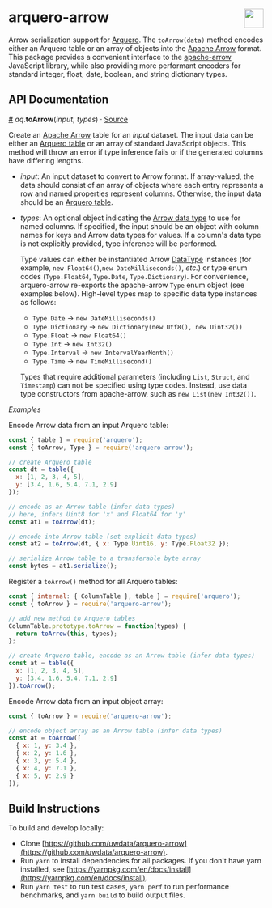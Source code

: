 # arquero-arrow <a href="https://github.com/uwdata/arquero"><img align="right" src="https://github.com/uwdata/arquero/blob/master/docs/assets/logo.svg?raw=true" height="38"></img></a>

Arrow serialization support for [Arquero](https://github.com/uwdata/arquero). The `toArrow(data)` method encodes either an Arquero table or an array of objects into the [Apache Arrow](https://arrow.apache.org/) format. This package provides a convenient interface to the [apache-arrow](https://arrow.apache.org/docs/js/) JavaScript library, while also providing more performant encoders for standard integer, float, date, boolean, and string dictionary types.

## API Documentation

<a id="toArrow" href="#toArrow">#</a>
<em>aq</em>.<b>toArrow</b>(<i>input</i>, <i>types</i>) · [Source](https://github.com/uwdata/arquero-arrow/blob/master/src/encode/to-arrow.js)

Create an [Apache Arrow](https://arrow.apache.org/docs/js/) table for an *input* dataset. The input data can be either an [Arquero table](https://uwdata.github.io/arquero/api/#table) or an array of standard JavaScript objects. This method will throw an error if type inference fails or if the generated columns have differing lengths.

* *input*: An input dataset to convert to Arrow format. If array-valued, the data should consist of an array of objects where each entry represents a row and named properties represent columns. Otherwise, the input data should be an [Arquero table](https://uwdata.github.io/arquero/api/#table).
* *types*: An optional object indicating the [Arrow data type](https://arrow.apache.org/docs/js/enums/type.html) to use for named columns. If specified, the input should be an object with column names for keys and Arrow data types for values. If a column's data type is not explicitly provided, type inference will be performed.

  Type values can either be instantiated Arrow [DataType](https://arrow.apache.org/docs/js/classes/datatype.html) instances (for example, `new Float64()`,`new DateMilliseconds()`, *etc.*) or type enum codes (`Type.Float64`, `Type.Date`, `Type.Dictionary`). For convenience, arquero-arrow re-exports the apache-arrow `Type` enum object (see examples below). High-level types map to specific data type instances as follows:

  * `Type.Date` → `new DateMilliseconds()`
  * `Type.Dictionary` → `new Dictionary(new Utf8(), new Uint32())`
  * `Type.Float` → `new Float64()`
  * `Type.Int` → `new Int32()`
  * `Type.Interval` → `new IntervalYearMonth()`
  * `Type.Time` → `new TimeMillisecond()`

  Types that require additional parameters (including `List`, `Struct`, and `Timestamp`) can not be specified using type codes. Instead, use data type constructors from apache-arrow, such as `new List(new Int32())`.

*Examples*

Encode Arrow data from an input Arquero table:

```js
const { table } = require('arquero');
const { toArrow, Type } = require('arquero-arrow');

// create Arquero table
const dt = table({
  x: [1, 2, 3, 4, 5],
  y: [3.4, 1.6, 5.4, 7.1, 2.9]
});

// encode as an Arrow table (infer data types)
// here, infers Uint8 for 'x' and Float64 for 'y'
const at1 = toArrow(dt);

// encode into Arrow table (set explicit data types)
const at2 = toArrow(dt, { x: Type.Uint16, y: Type.Float32 });

// serialize Arrow table to a transferable byte array
const bytes = at1.serialize();
```

Register a `toArrow()` method for all Arquero tables:

```js
const { internal: { ColumnTable }, table } = require('arquero');
const { toArrow } = require('arquero-arrow');

// add new method to Arquero tables
ColumnTable.prototype.toArrow = function(types) {
  return toArrow(this, types);
};

// create Arquero table, encode as an Arrow table (infer data types)
const at = table({
  x: [1, 2, 3, 4, 5],
  y: [3.4, 1.6, 5.4, 7.1, 2.9]
}).toArrow();
```

Encode Arrow data from an input object array:

```js
const { toArrow } = require('arquero-arrow');

// encode object array as an Arrow table (infer data types)
const at = toArrow([
  { x: 1, y: 3.4 },
  { x: 2, y: 1.6 },
  { x: 3, y: 5.4 },
  { x: 4, y: 7.1 },
  { x: 5, y: 2.9 }
]);
```

## Build Instructions

To build and develop locally:

- Clone [https://github.com/uwdata/arquero-arrow](https://github.com/uwdata/arquero-arrow).
- Run `yarn` to install dependencies for all packages. If you don't have yarn installed, see [https://yarnpkg.com/en/docs/install](https://yarnpkg.com/en/docs/install).
- Run `yarn test` to run test cases, `yarn perf` to run performance benchmarks, and `yarn build` to build output files.
